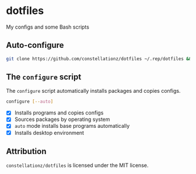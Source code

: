 # dotfiles

My configs and some Bash scripts

## Auto-configure

```bash
git clone https://github.com/constellationz/dotfiles ~/.rep/dotfiles && bash ~/.rep/dotfiles/bin/configure --auto
```

## The `configure` script

The `configure` script automatically installs packages and copies configs.

```bash
configure [--auto]
```

- [x] Installs programs and copies configs
- [x] Sources packages by operating system
- [x] `auto` mode installs base programs automatically
- [x] Installs desktop environment

## Attribution

`constellationz/dotfiles` is licensed under the MIT license.
